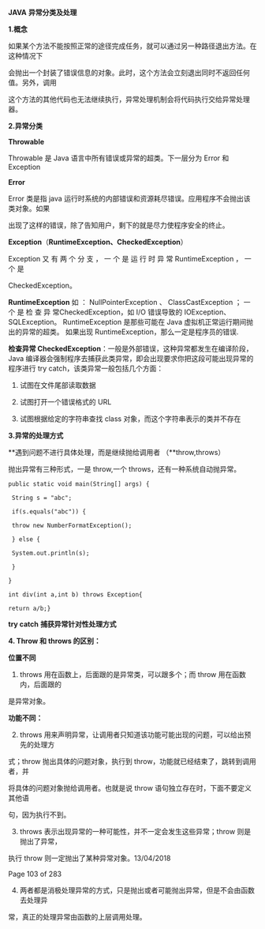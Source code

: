 **JAVA** **异常分类及处理**

 **1.概念**

如果某个方法不能按照正常的途径完成任务，就可以通过另一种路径退出方法。在这种情况下

会抛出一个封装了错误信息的对象。此时，这个方法会立刻退出同时不返回任何值。另外，调用

这个方法的其他代码也无法继续执行，异常处理机制会将代码执行交给异常处理器。

**2.异常分类**

**Throwable**

Throwable 是 Java 语言中所有错误或异常的超类。下一层分为 Error 和 Exception 

**Error**

 Error 类是指 java 运行时系统的内部错误和资源耗尽错误。应用程序不会抛出该类对象。如果

出现了这样的错误，除了告知用户，剩下的就是尽力使程序安全的终止。

**Exception**（**RuntimeException、CheckedException**）

 Exception 又 有 两 个 分 支 ， 一 个 是 运 行 时 异 常 RuntimeException ， 一 个 是

CheckedException。

**RuntimeException** 如 ： NullPointerException 、 ClassCastException ； 一 个 是 检 查 异 常CheckedException，如 I/O 错误导致的 IOException、SQLException。 RuntimeException 是那些可能在 Java 虚拟机正常运行期间抛出的异常的超类。 如果出现 RuntimeException，那么一定是程序员的错误.

**检查异常 CheckedException**：一般是外部错误，这种异常都发生在编译阶段，Java 编译器会强制程序去捕获此类异常，即会出现要求你把这段可能出现异常的程序进行 try catch，该类异常一般包括几个方面：

1. 试图在文件尾部读取数据

2. 试图打开一个错误格式的 URL 

3. 试图根据给定的字符串查找 class 对象，而这个字符串表示的类并不存在

**3.异常的处理方式**

**遇到问题不进行具体处理，而是继续抛给调用者 （**throw,throws）

抛出异常有三种形式，一是 throw,一个 throws，还有一种系统自动抛异常。

```
public static void main(String[] args) { 

 String s = "abc"; 

 if(s.equals("abc")) { 

 throw new NumberFormatException(); 

 } else { 

 System.out.println(s); 

 } 

} 

int div(int a,int b) throws Exception{

return a/b;}
```

**try catch** **捕获异常针对性处理方式**

**4. Throw 和 throws 的区别：**

**位置不同**

1. throws 用在函数上，后面跟的是异常类，可以跟多个；而 throw 用在函数内，后面跟的

是异常对象。

**功能不同：**

2. throws 用来声明异常，让调用者只知道该功能可能出现的问题，可以给出预先的处理方

式；throw 抛出具体的问题对象，执行到 throw，功能就已经结束了，跳转到调用者，并

将具体的问题对象抛给调用者。也就是说 throw 语句独立存在时，下面不要定义其他语

句，因为执行不到。

3. throws 表示出现异常的一种可能性，并不一定会发生这些异常；throw 则是抛出了异常，

执行 throw 则一定抛出了某种异常对象。13/04/2018 

Page 103 of 283

4. 两者都是消极处理异常的方式，只是抛出或者可能抛出异常，但是不会由函数去处理异

常，真正的处理异常由函数的上层调用处理。